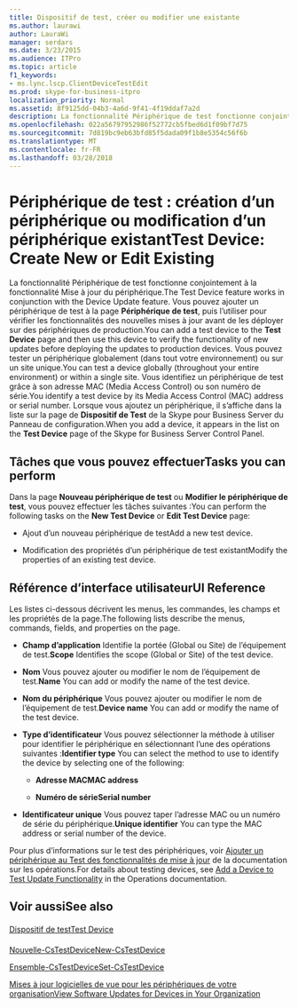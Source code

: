 ```yaml
---
title: Dispositif de test, créer ou modifier une existante
ms.author: laurawi
author: LauraWi
manager: serdars
ms.date: 3/23/2015
ms.audience: ITPro
ms.topic: article
f1_keywords:
- ms.lync.lscp.ClientDeviceTestEdit
ms.prod: skype-for-business-itpro
localization_priority: Normal
ms.assetid: 8f9125dd-04b3-4a6d-9f41-4f19ddaf7a2d
description: La fonctionnalité Périphérique de test fonctionne conjointement à la fonctionnalité Mise à jour du périphérique. Vous pouvez ajouter un test à la page de Test de dispositif et ensuite utiliser ce périphérique pour vérifier la fonctionnalité de nouvelles mises à jour avant de déployer les mises à jour aux équipements de production. Vous pouvez tester un périphérique globalement (dans tout votre environnement) ou sur un site unique. Vous identifiez un périphérique de test grâce à son adresse MAC (Media Access Control) ou son numéro de série. Lorsque vous ajoutez un périphérique, il s’affiche dans la liste sur la page de dispositif de Test de la Skype pour Business Server du Panneau de configuration.
ms.openlocfilehash: 022a56797952986f52772cb5fbed6d1f09bf7d75
ms.sourcegitcommit: 7d819bc9eb63bfd85f5dada09f1b8e5354c56f6b
ms.translationtype: MT
ms.contentlocale: fr-FR
ms.lasthandoff: 03/28/2018
---
```

# <a name="test-device-create-new-or-edit-existing"></a><span data-ttu-id="e7887-107">Périphérique de test : création d’un périphérique ou modification d’un périphérique existant</span><span class="sxs-lookup"><span data-stu-id="e7887-107">Test Device: Create New or Edit Existing</span></span>
 
<span data-ttu-id="e7887-108">La fonctionnalité Périphérique de test fonctionne conjointement à la fonctionnalité Mise à jour du périphérique.</span><span class="sxs-lookup"><span data-stu-id="e7887-108">The Test Device feature works in conjunction with the Device Update feature.</span></span> <span data-ttu-id="e7887-109">Vous pouvez ajouter un périphérique de test à la page **Périphérique de test**, puis l’utiliser pour vérifier les fonctionnalités des nouvelles mises à jour avant de les déployer sur des périphériques de production.</span><span class="sxs-lookup"><span data-stu-id="e7887-109">You can add a test device to the **Test Device** page and then use this device to verify the functionality of new updates before deploying the updates to production devices.</span></span> <span data-ttu-id="e7887-110">Vous pouvez tester un périphérique globalement (dans tout votre environnement) ou sur un site unique.</span><span class="sxs-lookup"><span data-stu-id="e7887-110">You can test a device globally (throughout your entire environment) or within a single site.</span></span> <span data-ttu-id="e7887-111">Vous identifiez un périphérique de test grâce à son adresse MAC (Media Access Control) ou son numéro de série.</span><span class="sxs-lookup"><span data-stu-id="e7887-111">You identify a test device by its Media Access Control (MAC) address or serial number.</span></span> <span data-ttu-id="e7887-112">Lorsque vous ajoutez un périphérique, il s’affiche dans la liste sur la page de **Dispositif de Test** de la Skype pour Business Server du Panneau de configuration.</span><span class="sxs-lookup"><span data-stu-id="e7887-112">When you add a device, it appears in the list on the **Test Device** page of the Skype for Business Server Control Panel.</span></span>
  
## <a name="tasks-you-can-perform"></a><span data-ttu-id="e7887-113">Tâches que vous pouvez effectuer</span><span class="sxs-lookup"><span data-stu-id="e7887-113">Tasks you can perform</span></span>

<span data-ttu-id="e7887-114">Dans la page **Nouveau périphérique de test** ou **Modifier le périphérique de test**, vous pouvez effectuer les tâches suivantes :</span><span class="sxs-lookup"><span data-stu-id="e7887-114">You can perform the following tasks on the **New Test Device** or **Edit Test Device** page:</span></span>
  
- <span data-ttu-id="e7887-115">Ajout d’un nouveau périphérique de test</span><span class="sxs-lookup"><span data-stu-id="e7887-115">Add a new test device.</span></span>
    
- <span data-ttu-id="e7887-116">Modification des propriétés d’un périphérique de test existant</span><span class="sxs-lookup"><span data-stu-id="e7887-116">Modify the properties of an existing test device.</span></span>
    
## <a name="ui-reference"></a><span data-ttu-id="e7887-117">Référence d’interface utilisateur</span><span class="sxs-lookup"><span data-stu-id="e7887-117">UI Reference</span></span>

<span data-ttu-id="e7887-118">Les listes ci-dessous décrivent les menus, les commandes, les champs et les propriétés de la page.</span><span class="sxs-lookup"><span data-stu-id="e7887-118">The following lists describe the menus, commands, fields, and properties on the page.</span></span>
  
- <span data-ttu-id="e7887-119">**Champ d’application** Identifie la portée (Global ou Site) de l’équipement de test.</span><span class="sxs-lookup"><span data-stu-id="e7887-119">**Scope** Identifies the scope (Global or Site) of the test device.</span></span>
    
- <span data-ttu-id="e7887-120">**Nom** Vous pouvez ajouter ou modifier le nom de l’équipement de test.</span><span class="sxs-lookup"><span data-stu-id="e7887-120">**Name** You can add or modify the name of the test device.</span></span>
    
- <span data-ttu-id="e7887-121">**Nom du périphérique** Vous pouvez ajouter ou modifier le nom de l’équipement de test.</span><span class="sxs-lookup"><span data-stu-id="e7887-121">**Device name** You can add or modify the name of the test device.</span></span>
    
- <span data-ttu-id="e7887-122">**Type d’identificateur** Vous pouvez sélectionner la méthode à utiliser pour identifier le périphérique en sélectionnant l’une des opérations suivantes :</span><span class="sxs-lookup"><span data-stu-id="e7887-122">**Identifier type** You can select the method to use to identify the device by selecting one of the following:</span></span>
    
  - <span data-ttu-id="e7887-123">**Adresse MAC**</span><span class="sxs-lookup"><span data-stu-id="e7887-123">**MAC address**</span></span>
    
  - <span data-ttu-id="e7887-124">**Numéro de série**</span><span class="sxs-lookup"><span data-stu-id="e7887-124">**Serial number**</span></span>
    
- <span data-ttu-id="e7887-125">**Identificateur unique** Vous pouvez taper l’adresse MAC ou un numéro de série du périphérique.</span><span class="sxs-lookup"><span data-stu-id="e7887-125">**Unique identifier** You can type the MAC address or serial number of the device.</span></span>
    
<span data-ttu-id="e7887-126">Pour plus d’informations sur le test des périphériques, voir [Ajouter un périphérique au Test des fonctionnalités de mise à jour](http://technet.microsoft.com/library/ce509fd1-17b3-4b78-b269-fe5d06fe2e1d.aspx) de la documentation sur les opérations.</span><span class="sxs-lookup"><span data-stu-id="e7887-126">For details about testing devices, see [Add a Device to Test Update Functionality](http://technet.microsoft.com/library/ce509fd1-17b3-4b78-b269-fe5d06fe2e1d.aspx) in the Operations documentation.</span></span>
## <a name="see-also"></a><span data-ttu-id="e7887-127">Voir aussi</span><span class="sxs-lookup"><span data-stu-id="e7887-127">See also</span></span>

#### 

[<span data-ttu-id="e7887-128">Dispositif de test</span><span class="sxs-lookup"><span data-stu-id="e7887-128">Test Device</span></span>](test-device.md)
#### 

[<span data-ttu-id="e7887-129">Nouvelle-CsTestDevice</span><span class="sxs-lookup"><span data-stu-id="e7887-129">New-CsTestDevice</span></span>](https://docs.microsoft.com/powershell/module/skype/new-cstestdevice?view=skype-ps)
  
[<span data-ttu-id="e7887-130">Ensemble-CsTestDevice</span><span class="sxs-lookup"><span data-stu-id="e7887-130">Set-CsTestDevice</span></span>](https://docs.microsoft.com/powershell/module/skype/set-cstestdevice?view=skype-ps)
  
[<span data-ttu-id="e7887-131">Mises à jour logicielles de vue pour les périphériques de votre organisation</span><span class="sxs-lookup"><span data-stu-id="e7887-131">View Software Updates for Devices in Your Organization</span></span>](http://technet.microsoft.com/library/d2cca12b-ed43-4e1f-90ab-d14bca8b482c.aspx)

